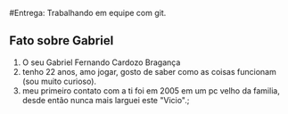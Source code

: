 #Entrega: Trabalhando em equipe com git.

## Fato sobre Gabriel

1. O seu Gabriel Fernando Cardozo Bragança
2. tenho 22 anos, amo jogar, gosto de saber como as coisas funcionam (sou muito curioso).
3. meu primeiro contato com a ti foi em 2005 em um pc velho da familia, desde então nunca mais larguei este "Vicio".;